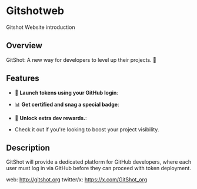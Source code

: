 # Gitshotweb
Gitshot Website introduction


## Overview

GitShot: A new way for developers to level up their projects. 🌟

## Features

- 🤖 **Launch tokens using your GitHub login**: 
- 📊 **Get certified and snag a special badge**:
- 🔄 **Unlock extra dev rewards.**:

- Check it out if you're looking to boost your project visibility.

 ## Description
 GitShot will provide a dedicated platform for GitHub developers, where each user must log in via GitHub before they can proceed with token deployment.

 web: http://gitshot.org
 twitter/x: https://x.com/GitShot_org
 
